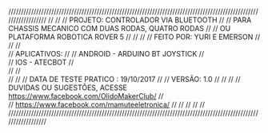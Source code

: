 //////////////////////////////////////////////////////////////////////////////////////////////////////////////////
//                                                                                                              //
//                           PROJETO:  CONTROLADOR VIA BLUETOOTH                                                //
//                                     PARA CHASSIS MECANICO COM  DUAS RODAS, QUATRO RODAS                      //
//                                     OU PLATAFORMA ROBOTICA ROVER 5                                           //
//                                                                                                              //
//                          FEITO POR: YURI E EMERSON                                                           //
//                                                                                                              //  
//                          APLICATIVOS:                                                                        //
//                            ANDROID  -   ARDUINO BT JOYSTICK                                                  //       
//                               IOS   -   ATECBOT                                                              //  
//                                                                                                              //  
//                                                                                                              //
//                            DATA DE TESTE PRATICO : 19/10/2017                                                //
//                            VERSÃO: 1.0                                                                       //
//                                                                                                              //
//  DUVIDAS OU SUGESTÕES, ACESSE    https://www.facebook.com/OlidoMakerClub/                                    //  
//                                  https://www.facebook.com/mamuteeletronica/                                  //
//                                                                                                              //
//                                                                                                              //
//////////////////////////////////////////////////////////////////////////////////////////////////////////////////
